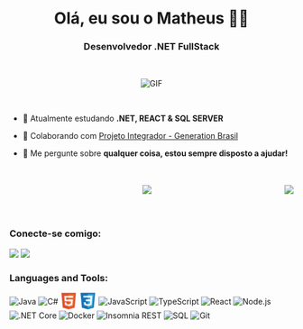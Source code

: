 

<h1 align="center">Olá, eu sou o Matheus 🤙🏻 </h1>
<h3 align="center">Desenvolvedor .NET FullStack </h3>
<br>

<p align="center">
<img alt="GIF" src="https://media4.giphy.com/media/qgQUggAC3Pfv687qPC/giphy.gif" />
</p>


<br>

- 🌱 Atualmente estudando **.NET, REACT & SQL SERVER**

- 👯 Colaborando com [Projeto Integrador - Generation Brasil](https://github.com/AlertUp-Projeto-integrador-ODS-11)

- 💬 Me pergunte sobre **qualquer coisa, estou sempre disposto a ajudar!**

<br>
<br>

<div align="center">
  <img  height="180em" src="https://github-readme-stats.vercel.app/api?username=MatheusSQueiroz&show_icons=true&theme=tokyonight"/>
  <img align="right" height="180em" src="https://github-readme-stats.vercel.app/api/top-langs/?username=MatheusSQueiroz&layout=compact&langs_count=16&theme=tokyonight"/>
</div>

<br>
<br>

<h3 align="left">Conecte-se comigo:</h3>
<p align="left">
<div>
  <a href = "mailto:matheusqrz.dev@gmail.com"><img src="https://img.shields.io/badge/Gmail-D14836?style=for-the-badge&logo=gmail&logoColor=white" target="_blank"></a>
  <a href="https://www.linkedin.com/in/matheusqrz/" target="_blank"><img src="https://img.shields.io/badge/-LinkedIn-%230077B5?style=for-the-badge&logo=linkedin&logoColor=white" target="_blank"></a> 
</p>
<h3 align="left">Languages and Tools:</h3>
<div style="display: inline_block" align="left">
  <img align="center" alt="Java" title="Java" height="30" width="30" src="https://cdn.jsdelivr.net/gh/devicons/devicon/icons/java/java-original.svg">
  <img align='center' alt='C#' title="C#" height="30" width="30" src="https://cdn.jsdelivr.net/gh/devicons/devicon/icons/csharp/csharp-original.svg">
  <img align="center" alt="HTML" title="HTML5" height="30" width="30" src="https://raw.githubusercontent.com/devicons/devicon/master/icons/html5/html5-original.svg">
  <img align="center" alt="CSS" title="CSS3" height="30" width="30" src="https://raw.githubusercontent.com/devicons/devicon/master/icons/css3/css3-original.svg">
  <img align="center" alt="JavaScript" title="JavaScript" height="30" width="30" src="https://cdn.jsdelivr.net/gh/devicons/devicon/icons/javascript/javascript-original.svg">
  <img align="center" alt="TypeScript" title="TypeScript" height="30" width="30" src="https://cdn.jsdelivr.net/gh/devicons/devicon/icons/typescript/typescript-original.svg">
  <img align="center" alt="React" title="React" height="30" width="30" src="https://cdn.jsdelivr.net/gh/devicons/devicon/icons/react/react-original.svg">
  <img align="center" alt="Node.js" title="Node.js" height="30" width="30" src="https://cdn.jsdelivr.net/gh/devicons/devicon/icons/nodejs/nodejs-original.svg">
  <img align="center" alt=".NET Core" title=".NET Core" height="30" width="30" src="https://cdn.jsdelivr.net/gh/devicons/devicon/icons/dotnetcore/dotnetcore-original.svg"> 
  <img align="center" alt="Docker" title="Docker" height="30" width="30" src="https://cdn.jsdelivr.net/gh/devicons/devicon/icons/docker/docker-original.svg"> 
  <img align="center" alt="Insomnia REST" title="Insomnia REST" height="30" width="30" src="https://seeklogo.com/images/I/insomnia-logo-A35E09EB19-seeklogo.com.png">
  <img align="center" alt="SQL" title="SQL" height="30" width="30" src="https://cyclr.com/wp-content/uploads/2022/03/ext-550.png"/>
  <img align="center" alt="Git" title="Git" height="30" width="30" src="https://cdn.jsdelivr.net/gh/devicons/devicon/icons/git/git-original.svg">
</div>
